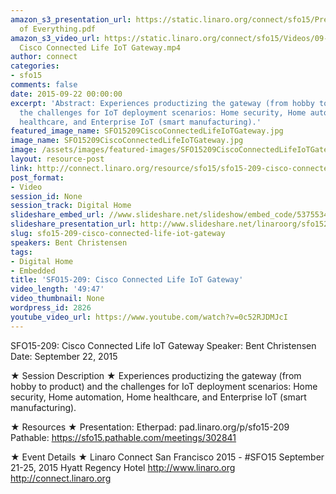 ```yaml
---
amazon_s3_presentation_url: https://static.linaro.org/connect/sfo15/Presentations/09-22-Tuesday/SFO15-209-Internet
  of Everything.pdf
amazon_s3_video_url: https://static.linaro.org/connect/sfo15/Videos/09-22-Tuesday/SFO15-209
  Cisco Connected Life IoT Gateway.mp4
author: connect
categories:
- sfo15
comments: false
date: 2015-09-22 00:00:00
excerpt: 'Abstract: Experiences productizing the gateway (from hobby to product) and
  the challenges for IoT deployment scenarios: Home security, Home automation, Home
  healthcare, and Enterprise IoT (smart manufacturing).'
featured_image_name: SFO15209CiscoConnectedLifeIoTGateway.jpg
image_name: SFO15209CiscoConnectedLifeIoTGateway.jpg
image: /assets/images/featured-images/SFO15209CiscoConnectedLifeIoTGateway.jpg
layout: resource-post
link: http://connect.linaro.org/resource/sfo15/sfo15-209-cisco-connected-life-iot-gateway/
post_format:
- Video
session_id: None
session_track: Digital Home
slideshare_embed_url: //www.slideshare.net/slideshow/embed_code/53755347
slideshare_presentation_url: http://www.slideshare.net/linaroorg/sfo15209-cisco-connected-life-iot-gateway-53755347
slug: sfo15-209-cisco-connected-life-iot-gateway
speakers: Bent Christensen
tags:
- Digital Home
- Embedded
title: 'SFO15-209: Cisco Connected Life IoT Gateway'
video_length: '49:47'
video_thumbnail: None
wordpress_id: 2826
youtube_video_url: https://www.youtube.com/watch?v=0c52RJDMJcI
---
```


SFO15-209: Cisco Connected Life IoT Gateway
Speaker:  Bent Christensen
Date: September 22, 2015

★ Session Description ★
Experiences productizing the gateway (from hobby to product) and the challenges for IoT deployment scenarios: Home security, Home automation, Home healthcare, and Enterprise IoT (smart manufacturing).

★ Resources ★
Presentation:
Etherpad: pad.linaro.org/p/sfo15-209
Pathable: https://sfo15.pathable.com/meetings/302841

★ Event Details ★
Linaro Connect San Francisco 2015 - #SFO15
September 21-25, 2015
Hyatt Regency Hotel
http://www.linaro.org
http://connect.linaro.org
